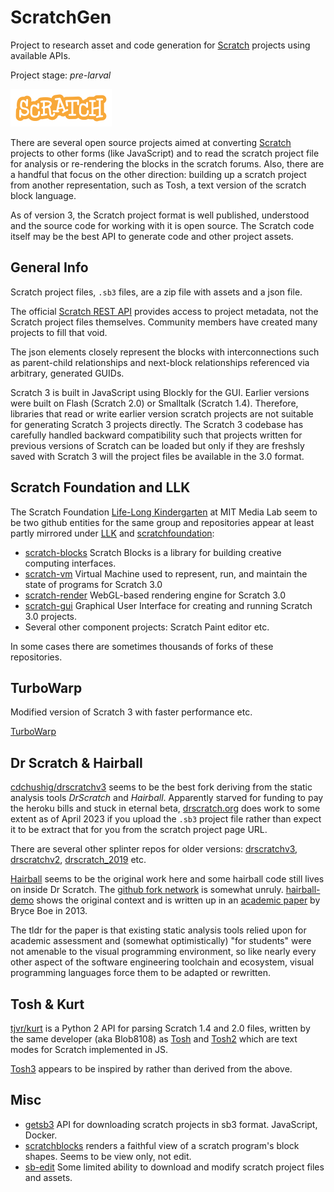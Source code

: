 # ScratchGen

Project to research asset and code generation for [Scratch](https://scratch.mit.edu/) projects using available APIs.

Project stage: _pre-larval_

![Scratch Logo](img/Scratch-logo-sm.png)

There are several open source projects aimed at converting [Scratch](https://scratch.mit.edu/) projects to other forms 
(like JavaScript) and to read the scratch project file for analysis or re-rendering the blocks in the scratch forums.
Also, there are a handful that focus on the other direction: building up a scratch project from another 
representation, such as Tosh, a text version of the scratch block language. 

As of version 3, the Scratch project format is well published, understood and the source code for working with it is 
open source. The Scratch code itself may be the best API to generate code and other project assets.

## General Info

Scratch project files, `.sb3` files, are a zip file with assets and a json file.

The official [Scratch REST API](https://en.scratch-wiki.info/wiki/Scratch_API) provides access to project metadata, not 
the Scratch project files themselves. Community members have created many projects to fill that void.

The json elements closely represent the blocks with interconnections such as parent-child relationships and 
next-block relationships referenced via arbitrary, generated GUIDs. 

Scratch 3 is built in JavaScript using Blockly for the GUI. Earlier versions were built on Flash (Scratch 2.0) or 
Smalltalk (Scratch 1.4). Therefore, libraries that read or write earlier version scratch projects are not suitable 
for generating Scratch 3 projects directly. The Scratch 3 codebase has carefully handled backward compatibility such 
that projects written for previous versions of Scratch can be loaded but only if they are freshsly saved with 
Scratch 3 will the project files be available in the 3.0 format.

## Scratch Foundation and LLK

The Scratch Foundation [Life-Long Kindergarten](https://github.com/LLK) at MIT Media Lab seem to be two github 
entities for the same group and repositories appear at least partly mirrored under [LLK](https://github.com/LLK) and 
[scratchfoundation](https://github.com/scratchfoundation):

* [scratch-blocks](https://github.com/scratchfoundation/scratch-blocks) Scratch Blocks is a library for building 
 creative computing interfaces. 
* [scratch-vm](https://github.com/scratchfoundation/scratch-vm) Virtual Machine used to represent, run, and maintain the state of programs for Scratch 3.0
* [scratch-render](https://github.com/scratchfoundation/scratch-render) WebGL-based rendering engine for Scratch 3.0
* [scratch-gui](https://github.com/LLK/scratch-gui) Graphical User Interface for creating and running Scratch 3.0 projects.
* Several other component projects: Scratch Paint editor etc.

In some cases there are sometimes thousands of forks of these repositories.

## TurboWarp

Modified version of Scratch 3 with faster performance etc.

[TurboWarp](https://github.com/TurboWarp)

## Dr Scratch & Hairball

[cdchushig/drscratchv3](https://github.com/cdchushig/drscratchv3) seems to be the best fork deriving from the
static analysis tools _DrScratch_ and _Hairball_. Apparently starved for funding to pay the heroku bills and
stuck in eternal beta, [drscratch.org](http://drscratch.org/) does work to some extent as of April 2023 if you upload
the `.sb3` project file rather than expect it to be extract that for you from the scratch project page URL.

There are several other splinter repos for older versions:
[drscratchv3](https://github.com/AngelaVargas/drscratchv3),
[drscratchv2](https://github.com/AngelaVargas/drscratchv2),
[drscratch_2019](https://github.com/AngelaVargas/drScratch_2019) etc.

[Hairball](https://github.com/ucsb-cs-education/hairball/) seems to be the original work here and some hairball code
still lives on inside Dr Scratch. The [github fork network](https://github.com/jemole/hairball/network) is somewhat
unruly. [hairball-demo](https://github.com/ucsb-cs-education/hairball-demo) shows the original context and is written
up in an [academic paper](http://cs.ucsb.edu/~bboe/p/cv#sigcse13) by Bryce Boe in 2013.

The tldr for the paper is that existing static analysis tools relied upon for academic assessment and (somewhat
optimistically) "for students"  were not amenable to the visual programming environment, so like nearly every other
aspect of the software engineering toolchain and ecosystem, visual programming languages force them to be adapted or
rewritten.

## Tosh & Kurt

[tjvr/kurt](https://github.com/tjvr/kurt) is a Python 2 API for parsing Scratch 1.4 and 2.0 files, written by the same
developer (aka Blob8108) as [Tosh](https://github.com/tjvr/tosh) and [Tosh2](https://github.com/tjvr/tosh2) which are
text modes for Scratch implemented in JS.

[Tosh3](https://github.com/apple502j/tosh3) appears to be inspired by rather than derived from the above.

## Misc

* [getsb3](https://github.com/cdchushig/getsb3) API for downloading scratch projects in sb3 format. JavaScript, Docker.
* [scratchblocks](https://github.com/scratchblocks/scratchblocks) renders a faithful view of a scratch program's block
  shapes. Seems to be view only, not edit.
* [sb-edit](https://github.com/leopard-js/sb-edit) Some limited ability to download and modify scratch project files and assets.


